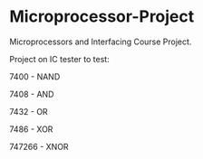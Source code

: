 # Microprocessor-Project
Microprocessors and Interfacing Course Project.

Project on IC tester to test:

7400 - NAND

7408 - AND

7432 - OR

7486 - XOR

747266 - XNOR
